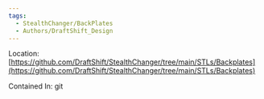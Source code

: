 ```yaml
---
tags:
  - StealthChanger/BackPlates
  - Authors/DraftShift_Design
---
```


Location: [https://github.com/DraftShift/StealthChanger/tree/main/STLs/Backplates](https://github.com/DraftShift/StealthChanger/tree/main/STLs/Backplates)

Contained In: git
